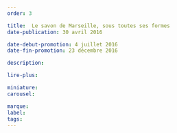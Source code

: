```yaml
---
order: 3

title:  Le savon de Marseille, sous toutes ses formes
date-publication: 30 avril 2016

date-debut-promotion: 4 juillet 2016
date-fin-promotion: 23 décembre 2016

description: 

lire-plus:

miniature:
carousel: 

marque:
label: 
tags: 
---
```


<!--fin-excerpt-->
<!-- ******************************** -->
<!-- **** début contenu détaillé **** -->



<!-- **** fin contenu détaillé **** -->
<!-- ****************************** -->



